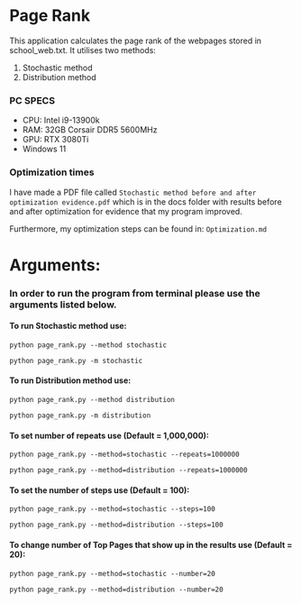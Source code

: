 Page Rank
=========
This application calculates the page rank of the webpages stored in school_web.txt.
It utilises two methods:
1) Stochastic method
2) Distribution method

### PC SPECS

* CPU: Intel i9-13900k
* RAM: 32GB Corsair DDR5 5600MHz
* GPU: RTX 3080Ti
* Windows 11

### Optimization times
I have made a PDF file called ```Stochastic method before and after optimization evidence.pdf``` which is in the docs
folder with results before and after optimization for evidence that my program improved.

Furthermore, my optimization steps can be found in: ```Optimization.md``` 


Arguments:
=========
### In order to run the program from terminal please use the arguments listed below.

#### To run Stochastic method use:
```
python page_rank.py --method stochastic
```
```
python page_rank.py -m stochastic
```
#### To run Distribution method use:
```
python page_rank.py --method distribution
```
```
python page_rank.py -m distribution
```
#### To set number of repeats use (Default = 1,000,000):
```
python page_rank.py --method=stochastic --repeats=1000000
```
```
python page_rank.py --method=distribution --repeats=1000000
```
#### To set the number of steps use (Default = 100):
```
python page_rank.py --method=stochastic --steps=100
```
```
python page_rank.py --method=distribution --steps=100
```
#### To change number of Top Pages that show up in the results use (Default = 20):
```
python page_rank.py --method=stochastic --number=20
```
```
python page_rank.py --method=distribution --number=20
```